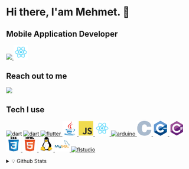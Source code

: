 # Hi there, I'am Mehmet. 👋

## Mobile Application Developer
<a href="https://flutter.dev" rel="nofollow"> <img  height="40" src="https://storage.googleapis.com/cms-storage-bucket/ec64036b4eacc9f3fd73.svg"  /> </a> <a href="https://reactnative.dev" rel="nofollow"> <img height="40" src="https://raw.githubusercontent.com/github/explore/80688e429a7d4ef2fca1e82350fe8e3517d3494d/topics/react/react.png" /> </a>

## Reach out to me
<a href="https://www.instagram.com/mehmetoziron"> <img  width="22" src="https://raw.githubusercontent.com/rahuldkjain/github-profile-readme-generator/master/src/images/icons/Social/instagram.svg" /></a>

## Tech I use 
<p  dir="auto"> <img src="https://img.favpng.com/10/24/1/search-engine-optimization-computer-icons-web-search-engine-website-png-favpng-ykV8tTzHv8zzQrVBfda7qrfL4.jpg" alt="dart" width="64" height="40" style="max-width: 100%;"> <a href="https://dart.dev" rel="nofollow"> <img src="https://dart.dev/assets/img/logo/logo-white-text.svg" alt="dart" width="40" height="40" data-canonical-src="https://www.vectorlogo.zone/logos/dartlang/dartlang-icon.svg" style="max-width: 100%;"> </a><a href="https://flutter.dev" rel="nofollow"> <img src="https://storage.googleapis.com/cms-storage-bucket/ec64036b4eacc9f3fd73.svg" alt="flutter" width="40" height="40" data-canonical-src="https://www.vectorlogo.zone/logos/flutterio/flutterio-icon.svg" style="max-width: 100%;">
</a><a href="https://www.java.com" rel="nofollow">
                    <img src="https://raw.githubusercontent.com/devicons/devicon/master/icons/java/java-original.svg" alt="java" width="40" height="40" style="max-width: 100%;"> </a> <a href="https://www.w3schools.com/js/" rel="nofollow"> <img src="https://raw.githubusercontent.com/devicons/devicon/master/icons/javascript/javascript-original.svg" alt="js" width="40" height="40" style="max-width: 100%;"> </a> <a href="https://reactnative.dev" rel="nofollow"> <img src="https://raw.githubusercontent.com/github/explore/80688e429a7d4ef2fca1e82350fe8e3517d3494d/topics/react/react.png" alt="react-native" width="40" height="40" data-canonical-src="https://cdn.worldvectorlogo.com/logos/arduino-1.svg" style="max-width: 100%;"> </a> <a href="https://www.arduino.cc/" rel="nofollow"> <img src="https://www.arduino.cc/wiki/370832ed4114dd35d498f2f449b4781e/arduino.svg" alt="arduino" width="40" height="40" data-canonical-src="https://cdn.worldvectorlogo.com/logos/arduino-1.svg" style="max-width: 100%;"> </a><a href="https://www.cprogramming.com/" rel="nofollow"> <img src="https://raw.githubusercontent.com/devicons/devicon/master/icons/c/c-original.svg" alt="c" width="40" height="40" style="max-width: 100%;"> </a> <a href="https://www.w3schools.com/cpp/" rel="nofollow"> <img src="https://raw.githubusercontent.com/devicons/devicon/master/icons/cplusplus/cplusplus-original.svg" alt="cplusplus" width="40" height="40" style="max-width: 100%;"> </a><a href="https://www.w3schools.com/cs/" rel="nofollow"> <img src="https://raw.githubusercontent.com/devicons/devicon/master/icons/csharp/csharp-original.svg" alt="cs" width="40" height="40" style="max-width: 100%;"> </a> <a href="https://www.w3schools.com/css/" rel="nofollow"> <img src="https://raw.githubusercontent.com/devicons/devicon/master/icons/css3/css3-original-wordmark.svg" alt="css3" width="40" height="40" style="max-width: 100%;"> </a> 
        <a href="https://www.w3.org/html/" rel="nofollow"> <img src="https://raw.githubusercontent.com/devicons/devicon/master/icons/html5/html5-original-wordmark.svg" alt="html5" width="40" height="40" style="max-width: 100%;"> </a>  <a href="https://www.linux.org/" rel="nofollow"> <img src="https://raw.githubusercontent.com/devicons/devicon/master/icons/linux/linux-original.svg" alt="linux" width="40" height="40" style="max-width: 100%;"> </a> <a href="https://www.mysql.com/" rel="nofollow"> <img src="https://raw.githubusercontent.com/devicons/devicon/master/icons/mysql/mysql-original-wordmark.svg" alt="mysql" width="40" height="40" style="max-width: 100%;"> </a> <a href="https://www.image-line.com/fl-studio/" rel="nofollow"><img src="https://www.image-line.com/wp-content/themes/intracto/build/images/fl-header-logo.png" alt="flstudio" width="40" height="40" style="max-width: 100%;"></a>
</p>


<details>
  <summary> 💡 Github Stats</summary>
  <img align="center" <img src="https://github-readme-stats.vercel.app/api?username=mehmetoziron&theme=dark">
 
</details>
<br/>
<!--
<img src="https://github-readme-stats.vercel.app/api?username=mehmetoziron&theme=dark">
<details>
  <summary> 💡 Most Used Languages</summary>
  <img src="https://github-readme-stats.vercel.app/api/top-langs/?username=mehmetoziron&layout=compact">
</details>
-->

<!--
**mehmetoziron/mehmetoziron** is a ✨ _special_ ✨ repository because its `README.md` (this file) appears on your GitHub profile.

Here are some ideas to get you started:

- 🔭 I’m currently working on ...
- 🌱 I’m currently learning ...
- 👯 I’m looking to collaborate on ...
- 🤔 I’m looking for help with ...
- 💬 Ask me about ...
- 📫 How to reach me: ...
- 😄 Pronouns: ...
- ⚡ Fun fact: ...
-->
